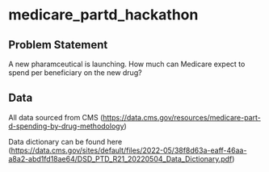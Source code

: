 # medicare_partd_hackathon

## Problem Statement

A new pharamceutical is launching. How much can Medicare expect to spend per beneficiary on the new drug?

## Data

All data sourced from CMS (https://data.cms.gov/resources/medicare-part-d-spending-by-drug-methodology)

Data dictionary can be found here (https://data.cms.gov/sites/default/files/2022-05/38f8d63a-eaff-46aa-a8a2-abd1fd18ae64/DSD_PTD_R21_20220504_Data_Dictionary.pdf)